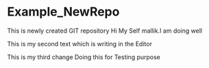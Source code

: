 # Example_NewRepo
This is newly created GIT repository
Hi My Self mallik.I am doing well

This is my second text which is writing in the Editor


This is my third change
Doing this for Testing purpose
